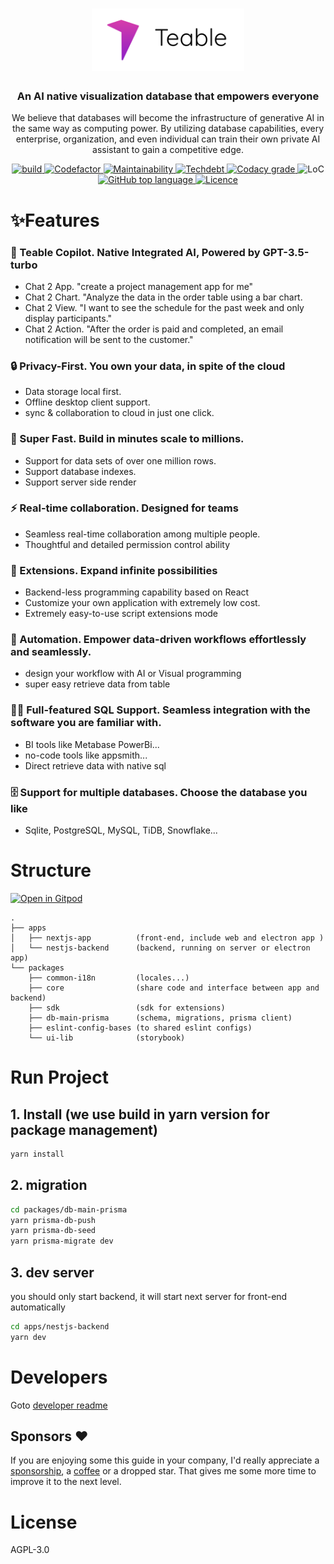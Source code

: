 <div align="center">
  <h1 align="center"><a aria-label="NextJs Monorepo" href="https://github.com/teable-group/teable"><img height="100px" src="static/assets/images/teable-vertical.png" alt="Teable logo" /></a></h1>
  <h3 align="center"><strong>An AI native visualization database that empowers everyone</strong></h3>
  <p>We believe that databases will become the infrastructure of generative AI in the same way as computing power. By utilizing database capabilities, every enterprise, organization, and even individual can train their own private AI assistant to gain a competitive edge.</p>
</div>
<p align="center">
  <a aria-label="Build" href="https://github.com/teable-group/teable/actions?query=workflow%3ACI">
    <img alt="build" src="https://img.shields.io/github/workflow/status/teable-group/teable/CI-nextjs-app/main?label=CI&logo=github&style=flat-quare&labelColor=000000" />
  </a>
  <a aria-label="Codefactor grade" href=https://www.codefactor.io/repository/github/teable-group/teable">
    <img alt="Codefactor" src="https://img.shields.io/codefactor/grade/github/teable-group/teable?label=Codefactor&logo=codefactor&style=flat-quare&labelColor=000000" />
  </a>
  <a aria-label="CodeClimate maintainability" href="https://codeclimate.com/github/teable-group/teable">
    <img alt="Maintainability" src="https://img.shields.io/codeclimate/maintainability/teable-group/teable?label=Maintainability&logo=code-climate&style=flat-quare&labelColor=000000" />
  </a>
  <a aria-label="CodeClimate technical debt" href="https://codeclimate.com/github/teable-group/teable">
    <img alt="Techdebt" src="https://img.shields.io/codeclimate/tech-debt/teable-group/teable?label=TechDebt&logo=code-climate&style=flat-quare&labelColor=000000" />
  </a>
  <a aria-label="Codacy grade" href="https://www.codacy.com/gh/teable-group/teable/dashboard?utm_source=github.com&amp;utm_medium=referral&amp;utm_content=teable-group/teable&amp;utm_campaign=Badge_Grade">
    <img alt="Codacy grade" src="https://img.shields.io/codacy/grade/dff9c944af284a0fad4e165eb1727467?logo=codacy&style=flat-square&labelColor=000&label=Codacy">
  </a>
  <a aria-label="LoC">  
    <img alt="LoC" src="https://img.shields.io/tokei/lines/github/teable-group/teable?style=flat-quare&labelColor=000000" />
  </a>
  <a aria-label="Top language" href="https://github.com/teable-group/teable/search?l=typescript">
    <img alt="GitHub top language" src="https://img.shields.io/github/languages/top/teable-group/teable?style=flat-square&labelColor=000&color=blue">
  </a>
  <a aria-label="Licence" href="https://github.com/teable-group/teable/blob/main/LICENSE">
    <img alt="Licence" src="https://img.shields.io/github/license/teable-group/teable?style=flat-quare&labelColor=000000" />
  </a>
</p>

# ✨Features

### 🧠 Teable Copilot. Native Integrated AI, Powered by GPT-3.5-turbo

- Chat 2 App. "create a project management app for me"
- Chat 2 Chart. "Analyze the data in the order table using a bar chart.
- Chat 2 View. "I want to see the schedule for the past week and only display participants."
- Chat 2 Action. "After the order is paid and completed, an email notification will be sent to the customer."

### 🔒 Privacy-First. You own your data, in spite of the cloud

- Data storage local first.
- Offline desktop client support.
- sync & collaboration to cloud in just one click.

### 🚀 Super Fast. Build in minutes scale to millions.

- Support for data sets of over one million rows.
- Support database indexes.
- Support server side render

### ⚡️ Real-time collaboration. Designed for teams

- Seamless real-time collaboration among multiple people.
- Thoughtful and detailed permission control ability

### 🧩 Extensions. Expand infinite possibilities

- Backend-less programming capability based on React
- Customize your own application with extremely low cost.
- Extremely easy-to-use script extensions mode

### 🤖 Automation. Empower data-driven workflows effortlessly and seamlessly.

- design your workflow with AI or Visual programming
- super easy retrieve data from table

### 👨‍💻 Full-featured SQL Support. Seamless integration with the software you are familiar with.

- BI tools like Metabase PowerBi...
- no-code tools like appsmith...
- Direct retrieve data with native sql

### 🗄️ Support for multiple databases. Choose the database you like

- Sqlite, PostgreSQL, MySQL, TiDB, Snowflake...

# Structure

[![Open in Gitpod](https://img.shields.io/badge/Open%20In-Gitpod.io-%231966D2?style=for-the-badge&logo=gitpod)](https://gitpod.io/#https://github.com/teable-group/teable)

```
.
├── apps
│   ├── nextjs-app          (front-end, include web and electron app )
│   └── nestjs-backend      (backend, running on server or electron app)
└── packages
    ├── common-i18n         (locales...)
    ├── core                (share code and interface between app and backend)
    ├── sdk                 (sdk for extensions)
    ├── db-main-prisma      (schema, migrations, prisma client)
    ├── eslint-config-bases (to shared eslint configs)
    └── ui-lib              (storybook)
```

# Run Project

## 1. Install (we use build in yarn version for package management)

```sh
yarn install
```

## 2. migration

```sh
cd packages/db-main-prisma
yarn prisma-db-push
yarn prisma-db-seed
yarn prisma-migrate dev
```

## 3. dev server

you should only start backend, it will start next server for front-end automatically

```sh
cd apps/nestjs-backend
yarn dev
```

# Developers

Goto [developer readme](./DEVELOPER.md)

## Sponsors :heart:

If you are enjoying some this guide in your company, I'd really appreciate a [sponsorship](https://github.com/sponsors/teable-group), a [coffee](https://ko-fi.com/teable-group) or a dropped star.
That gives me some more time to improve it to the next level.

# License

AGPL-3.0

